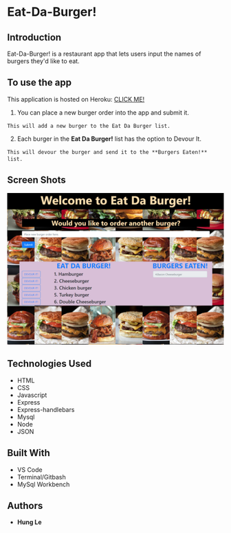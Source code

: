 # Eat-Da-Burger! 

## Introduction

Eat-Da-Burger! is a restaurant app that lets users input the names of burgers they'd like to eat. 

## To use the app

This application is hosted on Heroku: [CLICK ME!]()

  1. You can place a new burger order into the app and submit it. 

    This will add a new burger to the Eat Da Burger list.

  2. Each burger in the **Eat Da Burger!** list has the option to Devour It. 

    This will devour the burger and send it to the **Burgers Eaten!** list. 

## Screen Shots

![Home](https://github.com/hungle913/Burger/blob/master/public/assets/images/app.PNG?raw=true "Home Screen")

## Technologies Used

* HTML
* CSS
* Javascript
* Express
* Express-handlebars
* Mysql
* Node
* JSON

## Built With

* VS Code
* Terminal/Gitbash
* MySql Workbench

## Authors

* **Hung Le**

